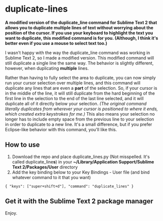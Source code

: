 duplicate-lines
================

**A modified version of the duplicate_line command for Sublime Text 2 that allows you to duplicate multiple lines of text without worrying about the position of the cursor. If you use your keyboard to highlight the text you want to duplicate, this modified command is for you. (Although, I think it's better even if you use a mouse to select text too.)**

I wasn't happy with the way the duplicate_line command was working in Sublime Text 2, so I made a modified version. This modified command will still duplicate a single line the same way. The behavior is slightly different, however, when duplicating **multiple** lines.

Rather than having to fully select the area to duplicate, you can now simply run your cursor selection over multiple lines, and this command will duplicate any lines that are even a **part** of the selection. So, if your cursor is in the middle of the line, it will still duplicate from the hard beginning of the first line in the selection to the end of the last line selected, and it will duplicate all of it directly below your selection. *(The original command literally duplicates from wherever your cursor is positioned to where it ends, which created extra keystrokes for me.)* This also means your selection no longer has to include empty space from the previous line to your selection in order to duplicate to a new line. It's a small difference, but if you prefer Eclipse-like behavior with this command, you'll like this.

How to use
-----------------

1. Download the repo and place duplicate_lines.py (Not misspelled. It's called duplicate_line**s**) in your **~/Library/Application Support/Sublime Text 2/Packages/User** directory
2. Add the key binding below to your Key Bindings - User file (and bind whatever command to it that you want)

```{ "keys": ["super+shift+d"], "command": "duplicate_lines" }```

Get it with the Sublime Text 2 package manager
------------------

Enjoy.